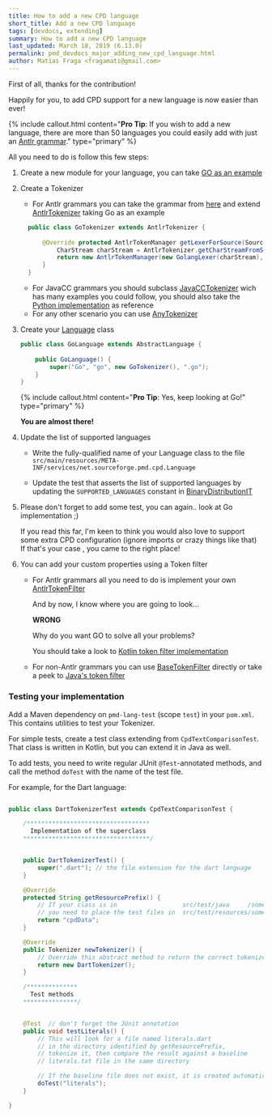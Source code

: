 ```yaml
---
title: How to add a new CPD language
short_title: Add a new CPD language
tags: [devdocs, extending]
summary: How to add a new CPD language
last_updated: March 18, 2019 (6.13.0)
permalink: pmd_devdocs_major_adding_new_cpd_language.html
author: Matías Fraga <fragamati@gmail.com>
---
```


First of all, thanks for the contribution!

Happily for you, to add CPD support for a new language is now easier than ever!

{% include callout.html content="**Pro Tip**: If you wish to add a new language, there are more than 50 languages you could easily add with just an [Antlr grammar](https://github.com/antlr/grammars-v4)." type="primary" %}

All you need to do is follow this few steps:

1. Create a new module for your language, you can take [GO as an example](https://github.com/pmd/pmd/tree/master/pmd-go)    
2. Create a Tokenizer
    
    - For Antlr grammars you can take the grammar from [here](https://github.com/antlr/grammars-v4)  and extend [AntlrTokenizer](https://github.com/pmd/pmd/blob/master/pmd-core/src/main/java/net/sourceforge/pmd/cpd/internal/AntlrTokenizer.java)  taking Go as an example
    
    
    ```java 
      public class GoTokenizer extends AntlrTokenizer {    
        
          @Override protected AntlrTokenManager getLexerForSource(SourceCode sourceCode) {   
              CharStream charStream = AntlrTokenizer.getCharStreamFromSourceCode(sourceCode);   
              return new AntlrTokenManager(new GolangLexer(charStream), sourceCode.getFileName());   
          }
      }
    ```
    
    - For JavaCC grammars you should subclass [JavaCCTokenizer](https://github.com/pmd/pmd/blob/master/pmd-core/src/main/java/net/sourceforge/pmd/cpd/internal/JavaCCTokenizer.java) wich has many examples you could follow, you should also take the [Python implementation](https://github.com/pmd/pmd/blob/master/pmd-python/src/main/java/net/sourceforge/pmd/cpd/PythonTokenizer.java) as reference
    - For any other scenario you can use [AnyTokenizer](https://github.com/pmd/pmd/blob/master/pmd-core/src/main/java/net/sourceforge/pmd/cpd/AnyTokenizer.java)

3. Create your [Language](https://github.com/pmd/pmd/blob/master/pmd-core/src/main/java/net/sourceforge/pmd/cpd/AbstractLanguage.java) class
    
    ```java 
    public class GoLanguage extends AbstractLanguage {    
        
        public GoLanguage() {   
            super("Go", "go", new GoTokenizer(), ".go");   
        }  
    } 
    ``` 
    
    {% include callout.html content="**Pro Tip**: Yes, keep looking at Go!" type="primary" %}
    
    **You are almost there!**
    
4. Update the list of supported languages

   - Write the fully-qualified name of your Language class to the file `src/main/resources/META-INF/services/net.sourceforge.pmd.cpd.Language`

   - Update the test that asserts the list of supported languages by updating the `SUPPORTED_LANGUAGES` constant in [BinaryDistributionIT](https://github.com/pmd/pmd/blob/master/pmd-dist/src/test/java/net/sourceforge/pmd/it/BinaryDistributionIT.java)

5. Please don't forget to add some test, you can again.. look at Go implementation ;)
    
    If you read this far, I'm keen to think you would also love to support some extra CPD configuration (ignore imports or crazy things like that)    
    If that's your case , you came to the right place! 
    
6. You can add your custom properties using a Token filter
    
    -   For Antlr grammars all you need to do is implement your own [AntlrTokenFilter](https://github.com/pmd/pmd/blob/master/pmd-core/src/main/java/net/sourceforge/pmd/cpd/token/AntlrTokenFilter.java)
        
        And by now, I know where you are going to look...
        
        **WRONG**  
        
        Why do you want GO to solve all your problems?
        
        You should take a look to [Kotlin token filter implementation](https://github.com/pmd/pmd/blob/master/pmd-kotlin/src/main/java/net/sourceforge/pmd/cpd/KotlinTokenizer.java)
    
    - For non-Antlr grammars you can use [BaseTokenFilter](https://github.com/pmd/pmd/blob/master/pmd-core/src/main/java/net/sourceforge/pmd/cpd/token/internal/BaseTokenFilter.java) directly or take a peek to [Java's token filter](https://github.com/pmd/pmd/blob/master/pmd-java/src/main/java/net/sourceforge/pmd/cpd/JavaTokenizer.java)  


### Testing your implementation

Add a Maven dependency on `pmd-lang-test` (scope `test`) in your `pom.xml`.
This contains utilities to test your Tokenizer.

For simple tests, create a test class extending from `CpdTextComparisonTest`.
That class is written in Kotlin, but you can extend it in Java as well.

To add tests, you need to write regular JUnit `@Test`-annotated methods, and
call the method `doTest` with the name of the test file.

For example, for the Dart language:

```java

public class DartTokenizerTest extends CpdTextComparisonTest {

    /**********************************
      Implementation of the superclass
    ***********************************/


    public DartTokenizerTest() {
        super(".dart"); // the file extension for the dart language
    }

    @Override
    protected String getResourcePrefix() {
        // If your class is in                  src/test/java     /some/package
        // you need to place the test files in  src/test/resources/some/package/cpdData
        return "cpdData";
    }

    @Override
    public Tokenizer newTokenizer() {
        // Override this abstract method to return the correct tokenizer
        return new DartTokenizer();
    }

    /**************
      Test methods
    ***************/


    @Test  // don't forget the JUnit annotation
    public void testLiterals() {
        // This will look for a file named literals.dart
        // in the directory identified by getResourcePrefix,
        // tokenize it, then compare the result against a baseline
        // literals.txt file in the same directory

        // If the baseline file does not exist, it is created automatically
        doTest("literals");
    }

}
```
